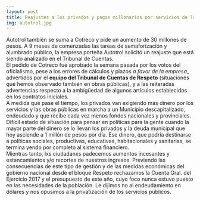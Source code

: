 ```yaml
---
layout: post
title: Reajustes a los privados y pagos millonarios por servicios de la deuda, que pagaremos los vecinxs.
img: autotrol.jpg
---
```



Autotrol también se suma a Cotreco y pide un aumento de 30 millones de pesos. A 9 meses de comenzadas las tareas de semaforización y alumbrado público, la empresa porteña Autotrol solicitó un reajuste que está siendo analizado en el Tribunal de Cuentas.  
El pedido de Cotreco fue aprobado la semana pasada por los votos del oficialismo, pese a los errores de cálculos y plazos _a favor de la empresa__ advertidos por el __equipo del Tribunal de Cuentas de Respeto__ (situaciones que hemos observado también en obras públicas), y a las reiteradas advertencias respecto a la ambigüedad de algunos artículos establecidos en los contratos iniciales.  
A medida que pase el tiempo, los privados van exigiendo más dinero por los servicios y las obras públicas en marcha a un Municipio descapitalizado, endeudado y que recibe cada vez menos fondos nacionales y provinciales. Difícil estado de situación para pensar en políticas para la gente cuando la mayor parte del dinero se lo llevan los privados y la deuda municipal que hoy asciende a 1 millón de pesos por día. Ese dinero, que podría destinarse a políticas sociales, productivas, educativas, habitacionales y sanitarias, se termina yendo por completo al sistema financiero.  
 Mientras tanto, lxs ciudadanxs padecemos aumentos incesantes y estancamientos y/o recortes de nuestros ingresos.
Previendo las consecuencias de este tipo de gestión y de las medidas económicas del gobierno nacional desde el bloque Respeto rechazamos la Cuenta Gral. del Ejercicio 2017 y el presupuesto de este año, cuyo foco nunca estuvo puesto en las necesidades de la población. Le dijimos no al endeudamiento en dólares y nos opusimos a la privatización de los servicios públicos.
